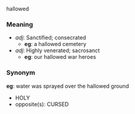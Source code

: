 hallowed
### Meaning
+ _adj_: Sanctified; consecrated
    + __eg__: a hallowed cemetery
+ _adj_: Highly venerated; sacrosanct
    + __eg__: our hallowed war heroes

### Synonym

__eg__: water was sprayed over the hallowed ground

+ HOLY
+ opposite(s): CURSED


